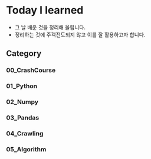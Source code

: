# Today I learned

- 그 날 배운 것을 정리해 올립니다.
- 정리하는 것에 주객전도되지 않고 이를 잘 활용하고자 합니다.

## Category

### 00_CrashCourse

### 01_Python

### 02_Numpy

### 03_Pandas

### 04_Crawling

### 05_Algorithm

